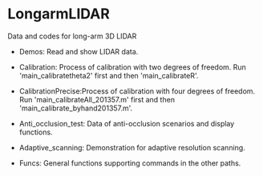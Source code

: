 # LongarmLIDAR
Data and codes for long-arm 3D LIDAR

- Demos: Read and show LIDAR data. 

- Calibration: Process of calibration with two degrees of freedom. Run 'main_calibratetheta2' first and then 'main_calibrateR'.

- CalibrationPrecise:Process of calibration with four degrees of freedom. Run 'main_calibrateAll_201357.m' first and then 'main_calibrate_byhand201357.m'.

- Anti_occlusion_test: Data of anti-occlusion scenarios and display functions.

- Adaptive_scanning: Demonstration for adaptive resolution scanning.

- Funcs: General functions supporting commands in the other paths.
